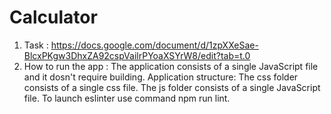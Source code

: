 # Calculator

1. Task : https://docs.google.com/document/d/1zpXXeSae-BlcxPKgw3DhxZA92cspVailrPYoaXSYrW8/edit?tab=t.0
2. How to run the app : The application consists of a single JavaScript file and it dosn't require building.
Application structure:
The css folder consists of a single css file.
The js folder consists of a single JavaScript file.
To launch eslinter use command npm run lint.

